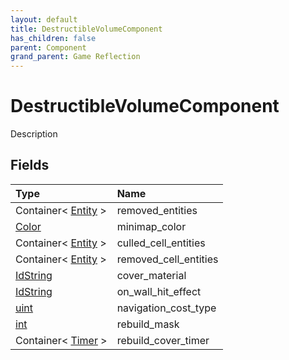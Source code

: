 ```yaml
---
layout: default
title: DestructibleVolumeComponent
has_children: false
parent: Component
grand_parent: Game Reflection
---
```

# DestructibleVolumeComponent
Description 

## Fields

| Type | Name |
|:----------|:--------------|
| Container< [Entity](/riftbreaker-wiki/docs/game-reflection/classes/entity/) > | removed_entities |
| [Color](/riftbreaker-wiki/docs/game-reflection/classes/color/) | minimap_color |
| Container< [Entity](/riftbreaker-wiki/docs/game-reflection/classes/entity/) > | culled_cell_entities |
| Container< [Entity](/riftbreaker-wiki/docs/game-reflection/classes/entity/) > | removed_cell_entities |
| [IdString](/riftbreaker-wiki/docs/game-reflection/components/id_string/) | cover_material |
| [IdString](/riftbreaker-wiki/docs/game-reflection/components/id_string/) | on_wall_hit_effect |
| [uint](/riftbreaker-wiki/docs/game-reflection/components/uint/) | navigation_cost_type |
| [int](/riftbreaker-wiki/docs/game-reflection/enums/int/) | rebuild_mask |
| Container< [Timer](/riftbreaker-wiki/docs/game-reflection/classes/timer/) > | rebuild_cover_timer |

